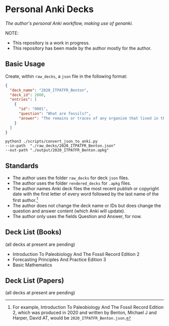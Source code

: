 # Personal Anki Decks

_The author's personal Anki workflow, making use of genanki._

NOTE:

* This repository is a work in progress.
* This repository has been made by the author mostly for the author.

## Basic Usage

Create, within `raw_decks`, a `json` file in the following format:

```json
{
  "deck_name": "2020_ITPATFR_Benton",
  "deck_id": 2000,
  "entries": [
    {
      "id": "0001",
      "question": "What are fossils?",
      "answer": "The remains or traces of any organism that lived in the geological past. In general only the hard parts of organisms become fossilized (e.g. bones, teeth, shells, and wood) but under certain circumstances the entire organism is preserved."
    }
  ]
}
```

```
python3 ./scripts/convert_json_to_anki.py
--in-path  "./raw_decks/2020_ITPATFR_Benton.json"
--out-path "./output/2020_ITPATFR_Benton.apkg"
```

## Standards

* The author uses the folder `raw_decks` for deck `json` files.
* The author uses the folder `rendered_decks` for `.apkg` files.
* The author names Anki deck files the most recent publish or copyright date with the first letter of every word followed by the last name of the first author.[^example]
* The author does not change the deck name or IDs but does change the question and answer content (which Anki will update).
* The author only uses the fields Question and Answer, for now.

[^example]: For example, Introduction To Paleobiology And The Fossil Record Edition 2, which was produced in 2020 and written by Benton, Michael J and Harper, David AT, would be `2020_ITPATFR_Benton.json`.


## Deck List (Books)

(all decks at present are pending)

* Introduction To Paleobiology And The Fossil Record Edition 2
* Forecasting Principles And Practice Edition 3
* Basic Mathematics

## Deck List (Papers)

(all decks at present are pending)
